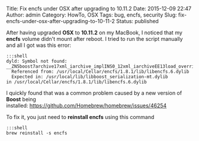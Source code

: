 Title: Fix encfs under OSX after upgrading to 10.11.2
Date: 2015-12-09 22:47
Author: admin
Category: HowTo, OSX
Tags: bug, encfs, security
Slug: fix-encfs-under-osx-after-upgrading-to-10-11-2
Status: published

After having upgraded **OSX** to **10.11.2** on my MacBook, I noticed
that my **encfs** volume didn't mount after reboot. I tried to run the
script manually and all I got was this error:

    :::shell
    dyld: Symbol not found: __ZN5boost7archive17xml_iarchive_implINS0_12xml_iarchiveEE13load_overrideERNS0_15class_name_typeEi
      Referenced from: /usr/local/Cellar/encfs/1.8.1/lib/libencfs.6.dylib
      Expected in: /usr/local/lib/libboost_serialization-mt.dylib
    in /usr/local/Cellar/encfs/1.8.1/lib/libencfs.6.dylib

I quickly found that was a common problem caused by a new version of
**Boost** being
installed: <https://github.com/Homebrew/homebrew/issues/46254>

To fix it, you just need to **reinstall encfs** using this command

    :::shell
    brew reinstall -s encfs
